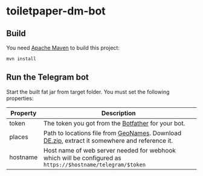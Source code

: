 # toiletpaper-dm-bot

## Build

You need [Apache Maven](https://maven.apache.org/) to build this project:
```shell script
mvn install
```

## Run the Telegram bot

Start the built fat jar from target folder. You must set the following properties:

| Property | Description                                                                                                                                                                         | 
|----------|-------------------------------------------------------------------------------------------------------------------------------------------------------------------------------------|
| token    | The token you got from the [Botfather](https://t.me/Botfather) for your bot.                                                                                                        |
| places   | Path to locations file from [GeoNames](https://download.geonames.org/). Download [DE.zip](https://download.geonames.org/export/dump/DE.zip), extract it somewhere and reference it. |
| hostname | Host name of web server needed for webhook which will be configured as `https://$hostname/telegram/$token`                                                                          |  

  

